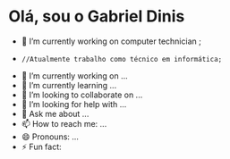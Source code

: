 # Olá, sou o Gabriel Dinis

- 🔭 I’m currently working on computer technician ;
-     //Atualmente trabalho como técnico em informática;

- 🔭 I’m currently working on ...
- 🌱 I’m currently learning ...
- 👯 I’m looking to collaborate on ...
- 🤔 I’m looking for help with ...
- 💬 Ask me about ...
- 📫 How to reach me: ...
- 😄 Pronouns: ...
- ⚡ Fun fact: 
